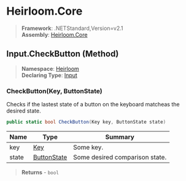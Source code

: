 # Heirloom.Core

> **Framework**: .NETStandard,Version=v2.1  
> **Assembly**: [Heirloom.Core][0]

## Input.CheckButton (Method)

> **Namespace**: [Heirloom][0]  
> **Declaring Type**: [Input][1]

### CheckButton(Key, ButtonState)

Checks if the lastest state of a button on the keyboard matcheas the desired state.

```cs
public static bool CheckButton(Key key, ButtonState state)
```

| Name  | Type             | Summary                        |
|-------|------------------|--------------------------------|
| key   | [Key][2]         | Some key.                      |
| state | [ButtonState][3] | Some desired comparison state. |

> **Returns** - `bool`

[0]: ../../../Heirloom.Core.md
[1]: ../Input.md
[2]: ../Key.md
[3]: ../ButtonState.md

